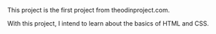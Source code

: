 This project is the first project from theodinproject.com.

With this project, I intend to learn about the basics of HTML and CSS.